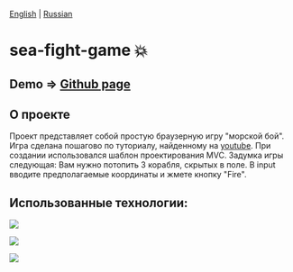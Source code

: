 [English](https://github.com/Pavel-Sol/sea-fight-game/blob/master/README.md) | [Russian](https://github.com/Pavel-Sol/sea-fight-game/blob/master/README-Ru.md)

# sea-fight-game  :boom:

Demo => [Github page](https://pavel-sol.github.io/sea-fight-game/) 
-----------------

О проекте
---------------
Проект представляет собой простую браузерную игру "морской бой".
Игра сделана пошагово по туториалу, найденному на [youtube](https://www.youtube.com/watch?v=NZ_DA1sPQoQ&list=PLMB6wLyKp7lWhGCKhJVII3ag-KfH1qz6U&index=5). При создании использовался шаблон проектирования MVC. Задумка игры следующая: Вам нужно потопить 3 корабля, скрытых в поле. В input вводите предполагаемые координаты и  жмете кнопку "Fire".

Использованные технологии:
--------------------------
![](https://img.shields.io/badge/-<html>-<red>)

![](https://img.shields.io/badge/-<css>-<informational>)

![](https://img.shields.io/badge/-<javascript>-<yellou>)